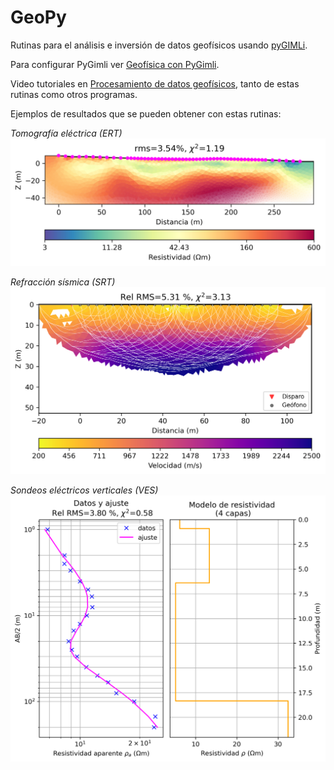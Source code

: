 # GeoPy

Rutinas para el análisis e inversión de datos geofísicos usando [pyGIMLi](https://www.pygimli.org/index.html).

Para configurar PyGimli ver [Geofísica con PyGimli](./Geofisica_pyGIMLi.md).

Video tutoriales en [Procesamiento de datos geofísicos](https://youtube.com/playlist?list=PLwFZqgOB0j-9nsgZxya06TM8BDx7455Q4&si=iiRxJIz_Zjtvvqb7), tanto de estas rutinas como otros programas.

Ejemplos de resultados que se pueden obtener con estas rutinas:

*Tomografía eléctrica (ERT)* ![Ejemplo de inversión ERT](./ERT/tomo.png)

*Refracción sísmica (SRT)* ![Ejemplo de inversión SRT](./SRT/tomo-refra-SRT-1-.png)

*Sondeos eléctricos verticales (VES)* ![Ejemplo de inversión VES](./VES/SEV-1-fit-4capas.png)